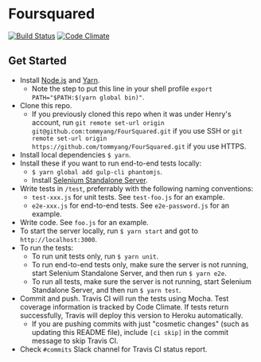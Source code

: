 # Foursquared

[![Build Status](https://travis-ci.com/tommyang/FourSquared.svg?token=NysWAkA5dUSZU1rvMZtV&branch=master)](https://travis-ci.com/tommyang/FourSquared)
[![Code Climate](https://codeclimate.com/repos/58f17aefc17c0d026600049c/badges/50bb01546d5d3dbdddf9/gpa.svg)](https://codeclimate.com/repos/58f17aefc17c0d026600049c/feed)

## Get Started
- Install [Node.js](https://nodejs.org/en/download/package-manager/) and [Yarn](https://yarnpkg.com/en/docs/install).
  - Note the step to put this line in your shell profile `export PATH="$PATH:$(yarn global bin)"`.
- Clone this repo.
  - If you previously cloned this repo when it was under Henry's account, run `git remote set-url origin git@github.com:tommyang/FourSquared.git` if you use SSH or `git remote set-url origin https://github.com/tommyang/FourSquared.git` if you use HTTPS.
- Install local dependencies `$ yarn`.
- Install these if you want to run end-to-end tests locally: 
  - `$ yarn global add gulp-cli phantomjs`.
  - Install [Selenium Standalone Server](http://www.seleniumhq.org/download/).
- Write tests in `/test`, preferrably with the following naming conventions:
  - `test-xxx.js` for unit tests. See `test-foo.js` for an example.
  - `e2e-xxx.js` for end-to-end tests. See `e2e-password.js` for an example.
- Write code. See `foo.js` for an example.
- To start the server locally, run `$ yarn start` and got to `http://localhost:3000`.
- To run the tests:
    - To run unit tests only, run `$ yarn unit`.
    - To run end-to-end tests only, make sure the server is not running, start Selenium Standalone Server, and then run `$ yarn e2e`.
    - To run all tests, make sure the server is not running, start Selenium Standalone Server, and then run `$ yarn test`.
- Commit and push. Travis CI will run the tests using Mocha. Test coverage information is tracked by Code Climate. If tests return successfully, Travis will deploy this version to Heroku automatically.
  - If you are pushing commits with just "cosmetic changes" (such as updating this README file), include `[ci skip]` in the commit message to skip Travis CI.
- Check `#commits` Slack channel for Travis CI status report.

